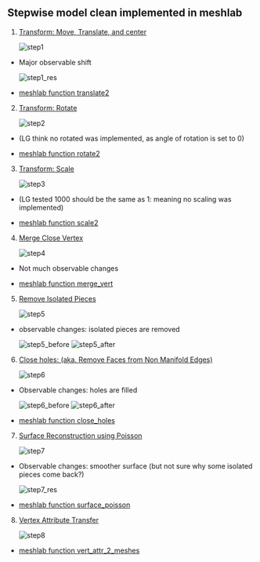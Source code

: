 ## Stepwise model clean implemented in meshlab

1. [Transform: Move, Translate, and center](https://github.com/gallantlab/caseforge-pipeline/blob/master/simple_serve.py#L3)

	![step1](./explanatory_ims/step1_moveTranslateCenter.png)

* Major observable shift

	![step1_res](./explanatory_ims/step1_res.png)

* [meshlab function translate2](https://github.com/3DLIRIOUS/MeshLabXML/blob/ba2c13ba7cd785b94add9b95bf33414c7099be70/meshlabxml/transform.py#L11)

2. [Transform: Rotate](https://github.com/gallantlab/caseforge-pipeline/blob/master/simple_serve.py#L11)

	![step2](./explanatory_ims/step2_rotate.png)

* (LG think no rotated was implemented, as angle of rotation is set to 0)

* [meshlab function rotate2](https://github.com/3DLIRIOUS/MeshLabXML/blob/ba2c13ba7cd785b94add9b95bf33414c7099be70/meshlabxml/transform.py#L85)

3. [Transform: Scale](https://github.com/gallantlab/caseforge-pipeline/blob/master/simple_serve.py#L22)

	![step3](./explanatory_ims/step3_scale.png)

* (LG tested 1000 should be the same as 1: meaning no scaling was implemented)

* [meshlab function scale2](https://github.com/3DLIRIOUS/MeshLabXML/blob/ba2c13ba7cd785b94add9b95bf33414c7099be70/meshlabxml/transform.py#L223)

4. [Merge Close Vertex](https://github.com/gallantlab/caseforge-pipeline/blob/master/simple_serve.py#L33)

	![step4](./explanatory_ims/step4_mergeVertex.png)

* Not much observable changes

* [meshlab function merge_vert](https://github.com/3DLIRIOUS/MeshLabXML/blob/ba2c13ba7cd785b94add9b95bf33414c7099be70/meshlabxml/clean.py#L8)

5. [Remove Isolated Pieces](https://github.com/gallantlab/caseforge-pipeline/blob/master/simple_serve.py#L36)

	![step5](./explanatory_ims/step5_removeIsolatePieces.png)

* observable changes: isolated pieces are removed

	![step5_before](./explanatory_ims/step5_before.png)  ![step5_after](./explanatory_ims/step5_after.png)

6. [Close holes: (aka. Remove Faces from Non Manifold Edges)](https://github.com/gallantlab/caseforge-pipeline/blob/master/simple_serve.py#L39)

	![step6](./explanatory_ims/step6_closeHoles.png)

* Observable changes: holes are filled
	
	![step6_before](./explanatory_ims/step6_before.png)  ![step6_after](./explanatory_ims/step6_after.png)

* [meshlab function close_holes](https://github.com/3DLIRIOUS/MeshLabXML/blob/ba2c13ba7cd785b94add9b95bf33414c7099be70/meshlabxml/clean.py#L40)

7. [Surface Reconstruction using Poisson](https://github.com/gallantlab/caseforge-pipeline/blob/master/simple_serve.py#L46)

	![step7](./explanatory_ims/step7_surfaceReconstructionPoisson.png)

* Observable changes: smoother surface (but not sure why some isolated pieces come back?)

	![step7_res](./explanatory_ims/step7_res.png)

* [meshlab function surface_poisson](https://github.com/3DLIRIOUS/MeshLabXML/blob/ba2c13ba7cd785b94add9b95bf33414c7099be70/meshlabxml/remesh.py#L294)

8. [Vertex Attribute Transfer](https://github.com/gallantlab/caseforge-pipeline/blob/master/simple_serve.py#L52) 

	![step8](./explanatory_ims/step8_vertexAttributeTransfer.png)

* [meshlab function vert_attr_2_meshes](https://github.com/3DLIRIOUS/MeshLabXML/blob/ba2c13ba7cd785b94add9b95bf33414c7099be70/meshlabxml/transfer.py#L120)
